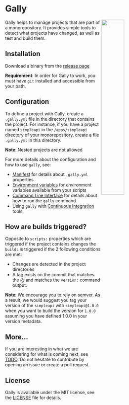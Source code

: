 # Gally

<img align="right" src="https://user-images.githubusercontent.com/747/49454572-b0c3e600-f7e5-11e8-9be3-3feadfff1a52.jpeg" width="38%">

Gally helps to manage projects that are part of a monorepository. It provides
simple tools to detect what projects have changed, as well as test and build
them.

## Installation

Download a binary from the [release page](https://github.com/missena-corp/gally/releases)

**Requirement**: In order for Gally to work, you must have `git` installed
and accessible from your path.

## Configuration

To define a project with Gally, create a `.gally.yml` file in the directory
that contains the project. For instance, if you have a project named
`simpleapi` in the `/apps/simpleapi` directory of your monorepository, create
a file `.gally.yml` in this directory.

**Note**: Nested projects are not allowed

For more details about the configuration and how to use `gally`, see:

- [Manifest](docs/MANIFEST.md) for details about `.gally.yml` properties
- [Environment variables](docs/VARIABLES.md) for environment variables
  available from your scripts
- [Command Line Interface](docs/COMMAND.md) for details about how to run
  the `gally` command
- Using `gally` with [Continuous Integration](docs/CI.md) tools

## How are builds triggered?

Opposite to `scripts:` properties which are triggered if the project
contains changes the `build:` is triggered if the 2 following conditions
are met:

- Changes are detected in the project directories
- A tag exists on the commit that matches the <project>@<version> and matches
  the `version:` command output.

**Note**: We encourage you to rely on semver. As a result, we would suggest
you tag your version of the `simpleapi` with `simpleapi@1.0.0` when you want
to build the version for `1.0.0` assuming you have defined 1.0.0 in your
version metadata.

## More...

If you are interesting in what we are considering for what is coming next,
see [TODO](TODO.md). Do not hesitate to contribute by opening an issue or
create a pull request.

## License

Gally is available under the MIT license, see the [LICENSE](LICENSE) file for
details.

